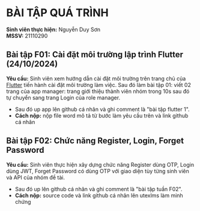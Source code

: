 # BÀI TẬP QUÁ TRÌNH

**Sinh viên thực hiện:** Nguyễn Duy Sơn  
**MSSV:** 21110290

## Bài tập F01: Cài đặt môi trường lập trình Flutter (24/10/2024)
**Yêu cầu:** Sinh viên xem hướng dẫn cài đặt môi trường trên trang chủ của [Flutter](https://docs.flutter.dev/) tiến hành cài đặt môi trường làm việc. Sau đó làm bài tập 01: viết 02 trang của  app manager: trang giới thiệu thành viên nhóm trong 10s sau đó tự chuyển sang trang Login của role manager.
- Sau đó up app lên github cá nhân và ghi comment là "bài tập flutter 1".
- **Cách nộp:** nộp file word mô tả từ bước làm yêu cầu trên và link github cá nhân

## Bài tập F02: Chức năng Register, Login, Forget Password
**Yêu cầu:** Sinh viên thực hiện xây dựng chức năng Register dùng OTP, Login dùng JWT, Forget Password có dùng OTP với giao diện tùy từng sinh viên và API của nhóm đề tài.
- Sau đó up lên github cá nhân và ghi comment là "bài tập tuần F02".
- **Cách nộp:** source code và link github cá nhân lên utexlms làm minh chứng
